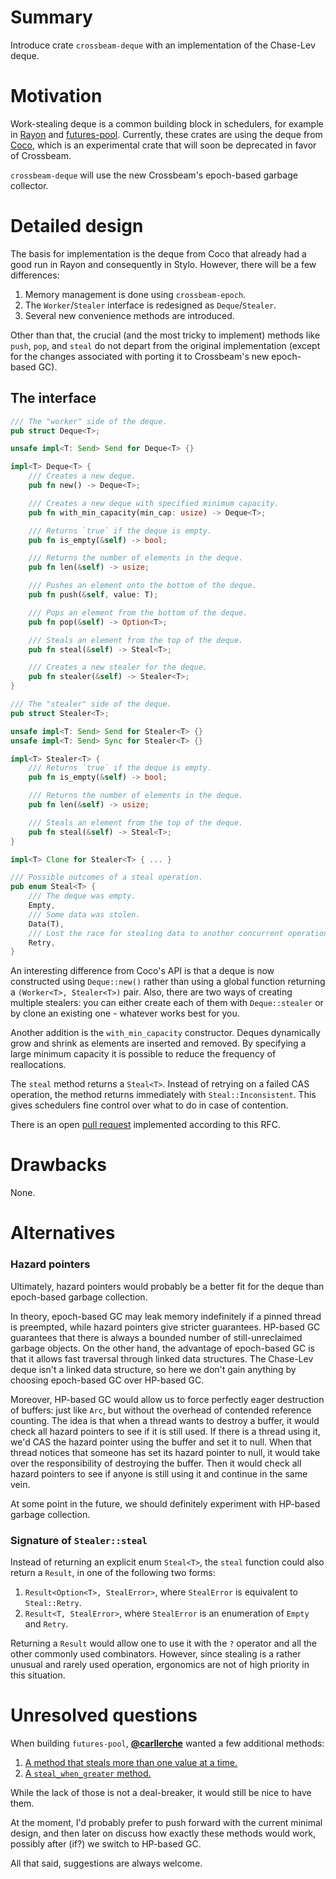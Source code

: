 # Summary

Introduce crate `crossbeam-deque` with an implementation of the Chase-Lev deque.

# Motivation

Work-stealing deque is a common building block in schedulers, for example in
[Rayon](https://github.com/nikomatsakis/rayon/) and
[futures-pool](https://github.com/carllerche/futures-pool).
Currently, these crates are using the deque from [Coco](https://github.com/stjepang/coco),
which is an experimental crate that will soon be deprecated in favor of Crossbeam.

`crossbeam-deque` will use the new Crossbeam's epoch-based garbage collector.

# Detailed design

The basis for implementation is the deque from Coco that already had a good run in
Rayon and consequently in Stylo. However, there will be a few differences:

1. Memory management is done using `crossbeam-epoch`.
2. The `Worker`/`Stealer` interface is redesigned as `Deque`/`Stealer`.
3. Several new convenience methods are introduced.

Other than that, the crucial (and the most tricky to implement) methods like
`push`, `pop`, and `steal` do not depart from the original implementation
(except for the changes associated with porting it to Crossbeam's new epoch-based GC).

## The interface

```rust
/// The "worker" side of the deque.
pub struct Deque<T>;

unsafe impl<T: Send> Send for Deque<T> {}

impl<T> Deque<T> {
    /// Creates a new deque.
    pub fn new() -> Deque<T>;

    /// Creates a new deque with specified minimum capacity.
    pub fn with_min_capacity(min_cap: usize) -> Deque<T>;

    /// Returns `true` if the deque is empty.
    pub fn is_empty(&self) -> bool;

    /// Returns the number of elements in the deque.
    pub fn len(&self) -> usize;

    /// Pushes an element onto the bottom of the deque.
    pub fn push(&self, value: T);

    /// Pops an element from the bottom of the deque.
    pub fn pop(&self) -> Option<T>;

    /// Steals an element from the top of the deque.
    pub fn steal(&self) -> Steal<T>;

    /// Creates a new stealer for the deque.
    pub fn stealer(&self) -> Stealer<T>;
}

/// The "stealer" side of the deque.
pub struct Stealer<T>;

unsafe impl<T: Send> Send for Stealer<T> {}
unsafe impl<T: Send> Sync for Stealer<T> {}

impl<T> Stealer<T> {
    /// Returns `true` if the deque is empty.
    pub fn is_empty(&self) -> bool;

    /// Returns the number of elements in the deque.
    pub fn len(&self) -> usize;

    /// Steals an element from the top of the deque.
    pub fn steal(&self) -> Steal<T>;
}

impl<T> Clone for Stealer<T> { ... }

/// Possible outcomes of a steal operation.
pub enum Steal<T> {
    /// The deque was empty.
    Empty,
    /// Some data was stolen.
    Data(T),
    /// Lost the race for stealing data to another concurrent operation. Try again.
    Retry,
}
```

An interesting difference from Coco's API is that a deque is now
constructed using `Deque::new()` rather than using a global function returning
a `(Worker<T>, Stealer<T>)` pair.
Also, there are two ways of creating multiple stealers: you can either create each of them
with `Deque::stealer` or by clone an existing one - whatever works best for you.

Another addition is the `with_min_capacity` constructor. Deques dynamically grow and
shrink as elements are inserted and removed. By specifying a large minimum capacity
it is possible to reduce the frequency of reallocations.

The `steal` method returns a `Steal<T>`. Instead of retrying on a failed CAS operation, the
method returns immediately with `Steal::Inconsistent`. This gives schedulers
fine control over what to do in case of contention.

There is an open [pull request](https://github.com/crossbeam-rs/crossbeam-deque/pull/1)
implemented according to this RFC.

# Drawbacks

None.

# Alternatives

### Hazard pointers

Ultimately, hazard pointers would probably be a better fit for the deque than
epoch-based garbage collection.

In theory, epoch-based GC may leak memory indefinitely if a pinned thread is preempted,
while hazard pointers give stricter guarantees. HP-based GC guarantees that there
is always a bounded number of still-unreclaimed garbage objects.
On the other hand, the advantage of epoch-based GC is that it allows fast
traversal through linked data structures. The Chase-Lev deque isn't a linked data
structure, so here we don't gain anything by choosing epoch-based GC over HP-based GC.

Moreover, HP-based GC would allow us to force perfectly eager destruction of
buffers: just like `Arc`, but without the overhead of contended reference counting.
The idea is that when a thread wants to destroy a buffer, it would check
all hazard pointers to see if it is still used. If there is a thread using it,
we'd CAS the hazard pointer using the buffer and set it to null. When that thread
notices that someone has set its hazard pointer to null, it would take over the
responsibility of destroying the buffer. Then it would check all hazard pointers to see if
anyone is still using it and continue in the same vein.

At some point in the future, we should definitely experiment with HP-based
garbage collection.

### Signature of `Stealer::steal`

Instead of returning an explicit enum `Steal<T>`, the `steal` function could also
return a `Result`, in one of the following two forms:

1. `Result<Option<T>, StealError>`, where `StealError` is equivalent to `Steal::Retry`.
2. `Result<T, StealError>`, where `StealError` is an enumeration of `Empty` and `Retry`.

Returning a `Result` would allow one to use it with the `?` operator and all
the other commonly used combinators. However, since stealing is a rather unusual
and rarely used operation, ergonomics are not of high priority in this situation.

# Unresolved questions

When building `futures-pool`, **[@carllerche](https://github.com/carllerche)**
wanted a few additional methods:

1. [A method that steals more than one value at a time.](https://github.com/stjepang/coco/issues/11#issuecomment-339785208)
2. [A `steal_when_greater` method.](https://github.com/stjepang/coco/issues/10#issuecomment-339785563)

While the lack of those is not a deal-breaker, it would still be nice to have them.

At the moment, I'd probably prefer to push forward with the current minimal design,
and then later on discuss how exactly these methods would work, possibly after (if?)
we switch to HP-based GC.

All that said, suggestions are always welcome.
